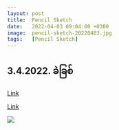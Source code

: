 ```yaml
---
layout: post
title:  Pencil Sketch
date:   2022-04-03 09:04:00 +0300
image:  pencil-sketch-20220403.jpg
tags:   [Pencil Sketch]
---
```

## 3.4.2022. ခဲခြစ်

[Link](https://www.facebook.com/100005588328058/videos/pcb.569982057396848/1173897540117323)

[Link](https://www.facebook.com/100005588328058/videos/pcb.569982057396848/393909588873615)

![]({{site.baseurl}}/img/pencil-sketch-20220403/01.jpg)
